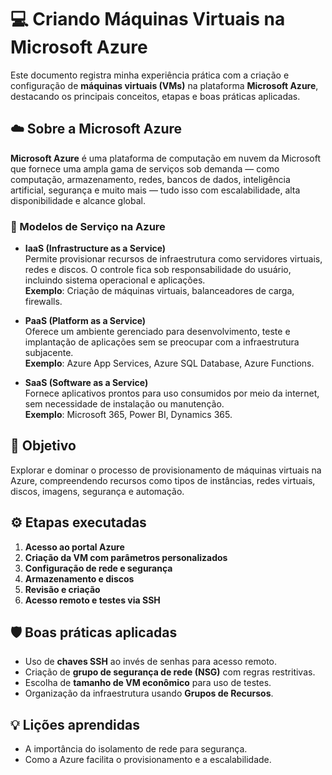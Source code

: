 # 💻 Criando Máquinas Virtuais na Microsoft Azure

Este documento registra minha experiência prática com a criação e configuração de **máquinas virtuais (VMs)** na plataforma **Microsoft Azure**, destacando os principais conceitos, etapas e boas práticas aplicadas.

## ☁️ Sobre a Microsoft Azure

**Microsoft Azure** é uma plataforma de computação em nuvem da Microsoft que fornece uma ampla gama de serviços sob demanda — como computação, armazenamento, redes, bancos de dados, inteligência artificial, segurança e muito mais — tudo isso com escalabilidade, alta disponibilidade e alcance global.

### 🧱 Modelos de Serviço na Azure

- **IaaS (Infrastructure as a Service)**  
  Permite provisionar recursos de infraestrutura como servidores virtuais, redes e discos. O controle fica sob responsabilidade do usuário, incluindo sistema operacional e aplicações.  
  **Exemplo**: Criação de máquinas virtuais, balanceadores de carga, firewalls.

- **PaaS (Platform as a Service)**  
  Oferece um ambiente gerenciado para desenvolvimento, teste e implantação de aplicações sem se preocupar com a infraestrutura subjacente.  
  **Exemplo**: Azure App Services, Azure SQL Database, Azure Functions.

- **SaaS (Software as a Service)**  
  Fornece aplicativos prontos para uso consumidos por meio da internet, sem necessidade de instalação ou manutenção.  
  **Exemplo**: Microsoft 365, Power BI, Dynamics 365.

## 🧠 Objetivo

Explorar e dominar o processo de provisionamento de máquinas virtuais na Azure, compreendendo recursos como tipos de instâncias, redes virtuais, discos, imagens, segurança e automação.

## ⚙️ Etapas executadas

1. **Acesso ao portal Azure**
2. **Criação da VM com parâmetros personalizados**
3. **Configuração de rede e segurança**
4. **Armazenamento e discos**
5. **Revisão e criação**
6. **Acesso remoto e testes via SSH**

## 🛡️ Boas práticas aplicadas

- Uso de **chaves SSH** ao invés de senhas para acesso remoto.
- Criação de **grupo de segurança de rede (NSG)** com regras restritivas.
- Escolha de **tamanho de VM econômico** para uso de testes.
- Organização da infraestrutura usando **Grupos de Recursos**.

## 💡 Lições aprendidas

- A importância do isolamento de rede para segurança.
- Como a Azure facilita o provisionamento e a escalabilidade.
